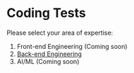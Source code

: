 # Coding Tests

Please select your area of expertise:

1. Front-end Engineering (Coming soon)
2. [Back-end Engineering](https://github.com/credcore/CodingTests/blob/main/Backend.md)
3. AI/ML (Coming soon)
